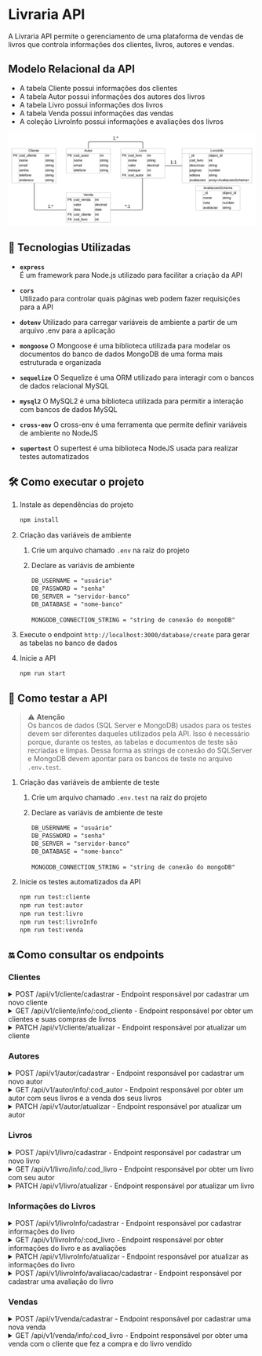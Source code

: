 # Livraria API

A Livraria API permite o gerenciamento de uma plataforma de vendas de livros que controla informações dos clientes, livros, autores e vendas.

## Modelo Relacional da API

-   A tabela Cliente possui informações dos clientes
-   A tabela Autor possui informações dos autores dos livros
-   A tabela Livro possui informações dos livros
-   A tabela Venda possui informações das vendas
-   A coleção LivroInfo possui informações e avaliações dos livros

![alt text](docs/der-livraria.png)

## 🚀 Tecnologias Utilizadas

-   **`express`**  
    É um framework para Node.js utilizado para facilitar a criação da API

-   **`cors`**  
    Utilizado para controlar quais páginas web podem fazer requisições para a API

-   **`dotenv`**
    Utilizado para carregar variáveis de ambiente a partir de um arquivo .env para a aplicação

-   **`mongoose`**
    O Mongoose é uma biblioteca utilizada para modelar os documentos do banco de dados MongoDB de uma forma mais estruturada e organizada

-   **`sequelize`**
    O Sequelize é uma ORM utilizado para interagir com o bancos de dados relacional MySQL

-   **`mysql2`**
    O MySQL2 é uma biblioteca utilizada para permitir a interação com bancos de dados MySQL

-   **`cross-env`**
    O cross-env é uma ferramenta que permite definir variáveis de ambiente no NodeJS

-   **`supertest`**
    O supertest é uma biblioteca NodeJS usada para realizar testes automatizados

## 🛠️ Como executar o projeto

1. Instale as dependências do projeto

    ```sh
    npm install
    ```

2. Criação das variáveis de ambiente

    1. Crie um arquivo chamado `.env` na raiz do projeto
    2. Declare as variávis de ambiente

        ```
        DB_USERNAME = "usuário"
        DB_PASSWORD = "senha"
        DB_SERVER = "servidor-banco"
        DB_DATABASE = "nome-banco"

        MONGODB_CONNECTION_STRING = "string de conexão do mongoDB"
        ```

3. Execute o endpoint `http://localhost:3000/database/create` para gerar as tabelas no banco de dados

4. Inicie a API

    ```sh
    npm run start
    ```

## 🧪 Como testar a API

> ⚠️ **Atenção**  
> Os bancos de dados (SQL Server e MongoDB) usados para os testes devem ser diferentes daqueles utilizados pela API. Isso é necessário porque, durante os testes, as tabelas e documentos de teste são recriadas e limpas. Dessa forma as strings de conexão do SQLServer e MongoDB devem apontar para os bancos de teste no arquivo `.env.test`.

1. Criação das variáveis de ambiente de teste

    1. Crie um arquivo chamado `.env.test` na raiz do projeto
    2. Declare as variávis de ambiente de teste

        ```
        DB_USERNAME = "usuário"
        DB_PASSWORD = "senha"
        DB_SERVER = "servidor-banco"
        DB_DATABASE = "nome-banco"

        MONGODB_CONNECTION_STRING = "string de conexão do mongoDB"
        ```

2. Inicie os testes automatizados da API

    ```sh
    npm run test:cliente
    npm run test:autor
    npm run test:livro
    npm run test:livroInfo
    npm run test:venda
    ```

## 🔛 Como consultar os endpoints

### Clientes

<details>
  <summary>POST /api/v1/cliente/cadastrar - Endpoint responsável por cadastrar um novo cliente</summary>

#### **Parâmetros da Requisição**

| **Tipo** | **Parâmetro** | **Descrição**       | **Obrigatório** |
| -------- | ------------- | ------------------- | --------------- |
| body     | `nome`        | Nome do cliente     | Sim             |
| body     | `email`       | Email do cliente    | Sim             |
| body     | `senha`       | Senha do cliente    | Sim             |
| body     | `telefone`    | Telefone do cliente | Sim             |
| body     | `endereco`    | Endereço do cliente | Sim             |

#### **Respostas da Requisição**

| **Código** | **Status**  | **Descrição**                        |
| ---------- | ----------- | ------------------------------------ |
| 201        | Created     | O cliente foi cadastrado com sucesso |
| 400        | Bad Request | Houve um erro ao cadastrar o cliente |

#### **Resposta 201 do endpoint**

```json
{
    "cod_cliente": 1,
    "nome": "Rita Beatriz Isabella Caldeira",
    "email": "rita.beatriz@gmail.com",
    "telefone": "11992835763",
    "endereco": "Rua Doutor Carlos Ubaldino Bueno de Abreu N°694 - Osasco - Portal D'Oeste - SP",
    "createdAt": "2024-12-18T23:57:18.000Z",
    "updatedAt": "2024-12-18T23:57:18.000Z"
}
```

</details>

<details>
  <summary>GET /api/v1/cliente/info/:cod_cliente - Endpoint responsável por obter um clientes e suas compras de livros</summary>

#### **Parâmetros da Requisição**

| **Tipo**          | **Parâmetro** | **Descrição**     | **Obrigatório** |
| ----------------- | ------------- | ----------------- | --------------- |
| parâmetro de rota | `cod_cliente` | Código do cliente | Sim             |

#### **Respostas da Requisição**

| **Código** | **Status**  | **Descrição**                    |
| ---------- | ----------- | -------------------------------- |
| 200        | Ok          | O cliente foi obtido com sucesso |
| 400        | Bad Request | Houve um erro ao obter o cliente |

#### **Resposta 200 do endpoint**

```json
{
    "cod_cliente": 1,
    "nome": "Rita Beatriz Isabella Caldeira",
    "email": "rita.beatriz@gmail.com",
    "telefone": "11992835763",
    "endereco": "Rua Doutor Carlos Ubaldino Bueno de Abreu N°694 - Osasco - Portal D'Oeste - SP",
    "createdAt": "2024-12-19T00:11:19.000Z",
    "updatedAt": "2024-12-19T00:11:19.000Z",
    "vendas": [
        {
            "cod_venda": 1,
            "valor": "75.70",
            "data": "2024-12-19T00:11:33.000Z",
            "createdAt": "2024-12-19T00:11:33.000Z",
            "updatedAt": "2024-12-19T00:11:33.000Z",
            "livro": {
                "cod_livro": 1,
                "nome": "Lógica de Programação e Algoritmos com JavaScript",
                "valor": "75.70",
                "estoque": 15,
                "createdAt": "2024-12-19T00:11:29.000Z",
                "updatedAt": "2024-12-19T00:36:42.000Z",
                "cod_autor": 1
            }
        }
    ]
}
```

</details>

<details>
  <summary>PATCH /api/v1/cliente/atualizar - Endpoint responsável por atualizar um cliente</summary>

#### **Parâmetros da Requisição**

| **Tipo**          | **Parâmetro** | **Descrição**       | **Obrigatório** |
| ----------------- | ------------- | ------------------- | --------------- |
| parâmetro de rota | `cod_cliente` | Código do cliente   | Sim             |
| body              | `nome`        | Nome do cliente     | Não             |
| body              | `email`       | Email do cliente    | Não             |
| body              | `senha`       | Senha do cliente    | Não             |
| body              | `telefone`    | Telefone do cliente | Não             |
| body              | `endereco`    | Endereço do cliente | Não             |

#### **Respostas da Requisição**

| **Código** | **Status**  | **Descrição**                        |
| ---------- | ----------- | ------------------------------------ |
| 200        | Ok          | O cliente foi atualizado com sucesso |
| 400        | Bad Request | Houve um erro ao atualizar o cliente |

#### **Resposta 200 do endpoint**

```json
{
    "cod_cliente": 1,
    "nome": "Rita Beatriz Isabella Caldeira",
    "email": "rita.beatriz@gmail.com",
    "telefone": "11992835763",
    "endereco": "Rua Doutor Carlos Ubaldino Bueno de Abreu N°694 - Osasco - Portal D'Oeste - SP",
    "createdAt": "2024-12-18T23:57:18.000Z",
    "updatedAt": "2024-12-19T00:02:47.000Z"
}
```

</details>

### Autores

<details>
  <summary>POST /api/v1/autor/cadastrar - Endpoint responsável por cadastrar um novo autor</summary>

#### **Parâmetros da Requisição**

| **Tipo** | **Parâmetro** | **Descrição**     | **Obrigatório** |
| -------- | ------------- | ----------------- | --------------- |
| body     | `nome`        | Nome do autor     | Sim             |
| body     | `email`       | Email do autor    | Sim             |
| body     | `telefone`    | Telefone do autor | Sim             |

#### **Respostas da Requisição**

| **Código** | **Status**  | **Descrição**                      |
| ---------- | ----------- | ---------------------------------- |
| 201        | Created     | O autor foi cadastrado com sucesso |
| 400        | Bad Request | Houve um erro ao cadastrar o autor |

#### **Resposta 201 do endpoint**

```json
{
    "cod_autor": 1,
    "nome": "Edécio Fernando Iepsen",
    "email": "louise.laura@gmail.com",
    "telefone": "11981049839",
    "updatedAt": "2024-12-18T23:59:24.452Z",
    "createdAt": "2024-12-18T23:59:24.452Z"
}
```

</details>

<details>
  <summary>GET /api/v1/autor/info/:cod_autor - Endpoint responsável por obter um autor com seus livros e a venda dos seus livros</summary>

#### **Parâmetros da Requisição**

| **Tipo**          | **Parâmetro** | **Descrição**   | **Obrigatório** |
| ----------------- | ------------- | --------------- | --------------- |
| parâmetro de rota | `cod_autor`   | Código do autor | Sim             |

#### **Respostas da Requisição**

| **Código** | **Status**  | **Descrição**                  |
| ---------- | ----------- | ------------------------------ |
| 200        | Ok          | O autor foi obtido com sucesso |
| 400        | Bad Request | Houve um erro ao obter o autor |

#### **Resposta 200 do endpoint**

```json
{
    "cod_autor": 1,
    "nome": "Edécio Fernando Iepsen",
    "email": "louise.laura@gmail.com",
    "telefone": "11981049839",
    "createdAt": "2024-12-19T00:11:22.000Z",
    "updatedAt": "2024-12-19T00:11:22.000Z",
    "livros": [
        {
            "cod_livro": 1,
            "nome": "Lógica de Programação e Algoritmos com JavaScript",
            "valor": "75.70",
            "estoque": 14,
            "createdAt": "2024-12-19T00:11:29.000Z",
            "updatedAt": "2024-12-19T00:11:33.000Z",
            "vendas": [
                {
                    "cod_venda": 1,
                    "valor": "75.70",
                    "data": "2024-12-19T00:11:33.000Z",
                    "createdAt": "2024-12-19T00:11:33.000Z",
                    "updatedAt": "2024-12-19T00:11:33.000Z"
                }
            ]
        }
    ]
}
```

</details>

<details>
  <summary>PATCH /api/v1/autor/atualizar - Endpoint responsável por atualizar um autor</summary>

#### **Parâmetros da Requisição**

| **Tipo**          | **Parâmetro** | **Descrição**     | **Obrigatório** |
| ----------------- | ------------- | ----------------- | --------------- |
| parâmetro de rota | `cod_autor`   | Código do autor   | Sim             |
| body              | `nome`        | Nome do autor     | Não             |
| body              | `email`       | Email do autor    | Não             |
| body              | `telefone`    | Telefone do autor | Não             |

#### **Respostas da Requisição**

| **Código** | **Status**  | **Descrição**                      |
| ---------- | ----------- | ---------------------------------- |
| 200        | Ok          | O autor foi atualizado com sucesso |
| 400        | Bad Request | Houve um erro ao atualizar o autor |

#### **Resposta 200 do endpoint**

```json
{
    "cod_autor": 1,
    "nome": "Edécio Fernando Iepsen",
    "email": "louise.laura@gmail.com",
    "telefone": "11981049839",
    "createdAt": "2024-12-19T00:11:22.000Z",
    "updatedAt": "2024-12-19T00:26:58.000Z"
}
```

</details>

### Livros

<details>
  <summary>POST /api/v1/livro/cadastrar - Endpoint responsável por cadastrar um novo livro</summary>

#### **Parâmetros da Requisição**

| **Tipo** | **Parâmetro** | **Descrição**    | **Obrigatório** |
| -------- | ------------- | ---------------- | --------------- |
| body     | `nome`        | Nome do livro    | Sim             |
| body     | `valor`       | Valor do livro   | Sim             |
| body     | `estoque`     | Estoque do livro | Sim             |
| body     | `cod_autor`   | Código do autor  | Sim             |

#### **Respostas da Requisição**

| **Código** | **Status**  | **Descrição**                      |
| ---------- | ----------- | ---------------------------------- |
| 201        | Created     | O livro foi cadastrado com sucesso |
| 400        | Bad Request | Houve um erro ao cadastrar o livro |

#### **Resposta 201 do endpoint**

```json
{
    "cod_livro": 1,
    "nome": "Lógica de Programação e Algoritmos com JavaScript",
    "valor": 75.7,
    "estoque": 15,
    "cod_autor": 1,
    "updatedAt": "2024-12-19T00:11:29.100Z",
    "createdAt": "2024-12-19T00:11:29.100Z"
}
```

</details>

<details>
  <summary>GET /api/v1/livro/info/:cod_livro - Endpoint responsável por obter um livro com seu autor</summary>

#### **Parâmetros da Requisição**

| **Tipo**          | **Parâmetro** | **Descrição**   | **Obrigatório** |
| ----------------- | ------------- | --------------- | --------------- |
| parâmetro de rota | `cod_livro`   | Código do livro | Sim             |

#### **Respostas da Requisição**

| **Código** | **Status**  | **Descrição**                  |
| ---------- | ----------- | ------------------------------ |
| 200        | Ok          | O livro foi obtido com sucesso |
| 400        | Bad Request | Houve um erro ao obter o livro |

#### **Resposta 200 do endpoint**

```json
{
    "cod_livro": 1,
    "nome": "Lógica de Programação e Algoritmos com JavaScript",
    "valor": "75.70",
    "estoque": 15,
    "createdAt": "2024-12-19T00:11:29.000Z",
    "updatedAt": "2024-12-19T00:36:42.000Z",
    "autor": {
        "cod_autor": 1,
        "nome": "Edécio Fernando Iepsen",
        "email": "louise.laura@gmail.com",
        "telefone": "11981049839",
        "createdAt": "2024-12-19T00:11:22.000Z",
        "updatedAt": "2024-12-19T00:26:58.000Z"
    },
    "vendas": [
        {
            "cod_venda": 1,
            "valor": "75.70",
            "data": "2024-12-19T00:11:33.000Z",
            "createdAt": "2024-12-19T00:11:33.000Z",
            "updatedAt": "2024-12-19T00:11:33.000Z"
        }
    ]
}
```

</details>

<details>
  <summary>PATCH /api/v1/livro/atualizar - Endpoint responsável por atualizar um livro</summary>

#### **Parâmetros da Requisição**

| **Tipo**          | **Parâmetro** | **Descrição**    | **Obrigatório** |
| ----------------- | ------------- | ---------------- | --------------- |
| parâmetro de rota | `cod_livro`   | Código do livro  | Sim             |
| body              | `nome`        | Nome do livro    | Não             |
| body              | `valor`       | Valor do livro   | Não             |
| body              | `estoque`     | Estoque do livro | Não             |
| body              | `cod_autor`   | Código do autor  | Não             |

#### **Respostas da Requisição**

| **Código** | **Status**  | **Descrição**                      |
| ---------- | ----------- | ---------------------------------- |
| 200        | Ok          | O livro foi atualizado com sucesso |
| 400        | Bad Request | Houve um erro ao atualizar o livro |

#### **Resposta 200 do endpoint**

```json
{
    "cod_livro": 1,
    "nome": "Lógica de Programação e Algoritmos com JavaScript",
    "valor": "75.70",
    "estoque": 15,
    "createdAt": "2024-12-19T00:11:29.000Z",
    "updatedAt": "2024-12-19T00:36:42.000Z",
    "cod_autor": 1
}
```

</details>

### Informações do Livros

<details>
  <summary>POST /api/v1/livroInfo/cadastrar - Endpoint responsável por cadastrar informações do livro</summary>

#### **Parâmetros da Requisição**

| **Tipo** | **Parâmetro** | **Descrição**                  | **Obrigatório** |
| -------- | ------------- | ------------------------------ | --------------- |
| body     | `cod_livro`   | Código do livro                | Sim             |
| body     | `descricao`   | Descrição do livro             | Sim             |
| body     | `paginas`     | Quantidade de páginas do livro | Sim             |
| body     | `editora`     | Editora do livro               | Sim             |

#### **Respostas da Requisição**

| **Código** | **Status**  | **Descrição**                                      |
| ---------- | ----------- | -------------------------------------------------- |
| 201        | Created     | As informações do livro foi cadastrada com sucesso |
| 400        | Bad Request | Houve um erro ao cadastrar informações do livro    |

#### **Resposta 201 do endpoint**

```json
{
    "cod_livro": 1,
    "descricao": "Os conteúdos abordados em Lógica de Programação e Algoritmos são fundamentais a todos aqueles que desejam ingressar no universo da Programação de Computadores. Esses conteúdos, no geral, impõem algumas dificuldades aos iniciantes.",
    "paginas": 352,
    "editora": "novatec",
    "_id": "6764997b62010f97c81a22fb",
    "avaliacoes": [],
    "__v": 0
}
```

</details>

<details>
  <summary>GET /api/v1/livroInfo/:cod_livro - Endpoint responsável por obter informações do livro e as avaliações</summary>

#### **Parâmetros da Requisição**

| **Tipo**          | **Parâmetro** | **Descrição**   | **Obrigatório** |
| ----------------- | ------------- | --------------- | --------------- |
| parâmetro de rota | `cod_livro`   | Código do livro | Sim             |

#### **Respostas da Requisição**

| **Código** | **Status**  | **Descrição**                                     |
| ---------- | ----------- | ------------------------------------------------- |
| 200        | Ok          | As informações do livro foram obtidas com sucesso |
| 400        | Bad Request | Houve um erro ao obter as informações do livro    |

#### **Resposta 200 do endpoint**

```json
{
    "livro": {
        "cod_livro": 1,
        "nome": "Lógica de Programação e Algoritmos com JavaScript",
        "valor": "75.70",
        "estoque": 15,
        "createdAt": "2024-12-19T00:11:29.000Z",
        "updatedAt": "2024-12-19T00:36:42.000Z",
        "cod_autor": 1
    },
    "livroInfo": {
        "_id": "6764997b62010f97c81a22fb",
        "cod_livro": 1,
        "descricao": "Os conteúdos abordados em Lógica de Programação e Algoritmos são fundamentais a todos aqueles que desejam ingressar no universo da Programação de Computadores. Esses conteúdos, no geral, impõem algumas dificuldades aos iniciantes.",
        "paginas": 352,
        "editora": "novatec",
        "avaliacoes": [
            {
                "nome": "Rita Beatriz Isabella Caldeira",
                "nota": 5,
                "avaliacao": "Excelente Livro!",
                "_id": "67649acd62010f97c81a22ff"
            }
        ],
        "__v": 0
    }
}
```

</details>

<details>
  <summary>PATCH /api/v1/livroInfo/atualizar - Endpoint responsável por atualizar as informações do livro</summary>

#### **Parâmetros da Requisição**

| **Tipo** | **Parâmetro** | **Descrição**                  | **Obrigatório** |
| -------- | ------------- | ------------------------------ | --------------- |
| body     | `cod_livro`   | Código do livro                | Sim             |
| body     | `descricao`   | Descrição do livro             | Não             |
| body     | `paginas`     | Quantidade de páginas do livro | Não             |
| body     | `editora`     | Editora do livro               | Não             |

#### **Respostas da Requisição**

| **Código** | **Status**  | **Descrição**                                         |
| ---------- | ----------- | ----------------------------------------------------- |
| 200        | Ok          | As informações do livro foram atualizadas com sucesso |
| 400        | Bad Request | Houve um erro ao atualizar as informações do livro    |

#### **Resposta 200 do endpoint**

```json
{
    "_id": "6764997b62010f97c81a22fb",
    "cod_livro": 1,
    "descricao": "Os conteúdos abordados em Lógica de Programação e Algoritmos são fundamentais a todos aqueles que desejam ingressar no universo da Programação de Computadores. Esses conteúdos, no geral, impõem algumas dificuldades aos iniciantes.",
    "paginas": 352,
    "editora": "novatec",
    "avaliacoes": [
        {
            "nome": "Rita Beatriz Isabella Caldeira",
            "nota": 5,
            "avaliacao": "Excelente Livro!",
            "_id": "67649acd62010f97c81a22ff"
        }
    ],
    "__v": 0
}
```

</details>

<details>
  <summary>POST /api/v1/livroInfo/avaliacao/cadastrar - Endpoint responsável por cadastrar uma avaliação do livro</summary>

#### **Parâmetros da Requisição**

| **Tipo** | **Parâmetro** | **Descrição**           | **Obrigatório** |
| -------- | ------------- | ----------------------- | --------------- |
| body     | `cod_livro`   | Código do livro         | Sim             |
| body     | `nome`        | Nome do avaliador       | Sim             |
| body     | `nota`        | Nota atribuida ao livro | Sim             |
| body     | `avaliacao`   | Avaliação do livro      | Sim             |

#### **Respostas da Requisição**

| **Código** | **Status**  | **Descrição**                                 |
| ---------- | ----------- | --------------------------------------------- |
| 201        | Created     | A avaliação foi cadastrada com sucesso        |
| 400        | Bad Request | Houve um erro ao cadastrar avaliação do livro |

#### **Resposta 201 do endpoint**

```json
{
    "_id": "6764997b62010f97c81a22fb",
    "cod_livro": 1,
    "descricao": "Os conteúdos abordados em Lógica de Programação e Algoritmos são fundamentais a todos aqueles que desejam ingressar no universo da Programação de Computadores. Esses conteúdos, no geral, impõem algumas dificuldades aos iniciantes.",
    "paginas": 352,
    "editora": "novatec",
    "avaliacoes": [
        {
            "nome": "Rita Beatriz Isabella Caldeira",
            "nota": 5,
            "avaliacao": "Excelente Livro!",
            "_id": "67649acd62010f97c81a22ff"
        }
    ],
    "__v": 0
}
```

</details>

### Vendas

<details>
  <summary>POST /api/v1/venda/cadastrar - Endpoint responsável por cadastrar uma nova venda</summary>

#### **Parâmetros da Requisição**

| **Tipo** | **Parâmetro** | **Descrição**     | **Obrigatório** |
| -------- | ------------- | ----------------- | --------------- |
| body     | `cod_cliente` | Código do cliente | Sim             |
| body     | `cod_livro`   | Código do livro   | Sim             |

#### **Respostas da Requisição**

| **Código** | **Status**  | **Descrição**                      |
| ---------- | ----------- | ---------------------------------- |
| 201        | Created     | A venda foi cadastrada com sucesso |
| 400        | Bad Request | Houve um erro ao cadastrar a venda |

#### **Resposta 201 do endpoint**

```json
{
    "cod_venda": 1,
    "cod_cliente": 1,
    "cod_livro": 1,
    "data": "2024-12-19T00:11:33.749Z",
    "valor": "75.70",
    "updatedAt": "2024-12-19T00:11:33.749Z",
    "createdAt": "2024-12-19T00:11:33.749Z"
}
```

</details>

<details>
  <summary>GET /api/v1/venda/info/:cod_livro - Endpoint responsável por obter uma venda com o cliente que fez a compra e do livro vendido</summary>

#### **Parâmetros da Requisição**

| **Tipo**          | **Parâmetro** | **Descrição**   | **Obrigatório** |
| ----------------- | ------------- | --------------- | --------------- |
| parâmetro de rota | `cod_venda`   | Código da venda | Sim             |

#### **Respostas da Requisição**

| **Código** | **Status**  | **Descrição**                  |
| ---------- | ----------- | ------------------------------ |
| 200        | Ok          | A venda foi obtida com sucesso |
| 400        | Bad Request | Houve um erro ao obter a venda |

#### **Resposta 200 do endpoint**

```json
{
    "cod_venda": 1,
    "valor": "75.70",
    "data": "2024-12-19T00:11:33.000Z",
    "createdAt": "2024-12-19T00:11:33.000Z",
    "updatedAt": "2024-12-19T00:11:33.000Z",
    "cliente": {
        "cod_cliente": 1,
        "nome": "Rita Beatriz Isabella Caldeira",
        "email": "rita.beatriz@gmail.com",
        "telefone": "11992835763",
        "endereco": "Rua Doutor Carlos Ubaldino Bueno de Abreu N°694 - Osasco - Portal D'Oeste - SP",
        "createdAt": "2024-12-19T00:11:19.000Z",
        "updatedAt": "2024-12-19T00:11:19.000Z"
    },
    "livro": {
        "cod_livro": 1,
        "nome": "Lógica de Programação e Algoritmos com JavaScript",
        "valor": "75.70",
        "estoque": 15,
        "createdAt": "2024-12-19T00:11:29.000Z",
        "updatedAt": "2024-12-19T00:36:42.000Z",
        "cod_autor": 1
    }
}
```

</details>
